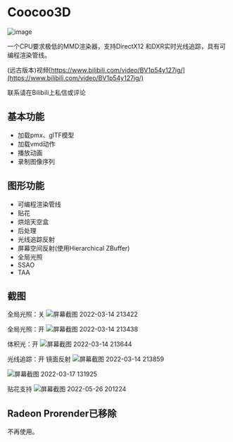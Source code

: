 # Coocoo3D
![image](https://user-images.githubusercontent.com/63526047/150717738-58eb5cfe-dc19-417d-b389-f8f35607a679.png)

一个CPU要求极低的MMD渲染器，支持DirectX12 和DXR实时光线追踪，具有可编程渲染管线。

(远古版本)视频[https://www.bilibili.com/video/BV1p54y127ig/](https://www.bilibili.com/video/BV1p54y127ig/)

联系请在Bilibili上私信或评论

## 基本功能
* 加载pmx、glTF模型
* 加载vmd动作
* 播放动画
* 录制图像序列

## 图形功能
* 可编程渲染管线
* 贴花
* 烘焙天空盒
* 后处理
* 光线追踪反射
* 屏幕空间反射(使用Hierarchical ZBuffer)
* 全局光照
* SSAO
* TAA

## 截图

全局光照：关
![屏幕截图 2022-03-14 213422](https://user-images.githubusercontent.com/63526047/158182829-b817ec09-e5fa-4f30-9753-3fd5f0d1a6bc.png)

全局光照：开
![屏幕截图 2022-03-14 213438](https://user-images.githubusercontent.com/63526047/158182978-0b84d0bf-99cd-489d-8522-6684d9cf48d7.png)

体积光：开
![屏幕截图 2022-03-14 213644](https://user-images.githubusercontent.com/63526047/158183360-0465767c-e416-4d1b-b342-56b2b14dcc4e.png)

光线追踪：开 镜面反射
![屏幕截图 2022-03-14 213859](https://user-images.githubusercontent.com/63526047/158183752-837d9481-96b8-4097-ae7a-1c15477a217e.png)

![屏幕截图 2022-03-17 131925](https://user-images.githubusercontent.com/63526047/158742418-dca992c7-bc91-4bdb-8569-0a541887cd5e.png)

贴花支持
![屏幕截图 2022-05-26 201224](https://user-images.githubusercontent.com/63526047/170485548-466c2199-ccdb-41fc-9c2f-a1930d77ce73.png)

## Radeon Prorender已移除
不再使用。